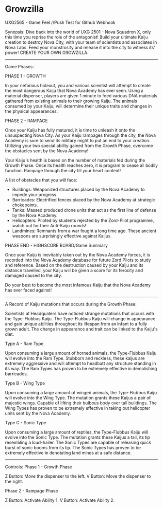 # Growzilla
UXG2565 - Game Feel
//Push Test for Github Webhook

Synopsis:
Dive back into the world of UXG 2501 - Nova Squadron X, only this time you reprise the role of the antagonist!
Build your ultimate Kaiju creation to destroy Nova City, with your team of scientists and associates in Nova Labs. Feed your monstrosity and release it into the city to witness its' power!
CREATE YOUR OWN GROWZILLA.

------------------------------------

Game Phases:

PHASE 1 - GROWTH

In your nefarious hideout, you and various scientist will attempt to create the most dangerous Kaiju that Nova Academy has ever seen.
Using a material dispenser, players are given 1 minute to feed various DNA materials gathered from existing animals to their growing Kaiju. The animals consumed by your Kaiju, will determine their unique traits and changes in the physical appearances.

PHASE 2 - RAMPAGE

Once your Kaiju has fully matured, it is time to unleash it onto the unsuspecting Nova City. As your Kaiju rampages through the city, the Nova Academy is sure to send its military might to put an end to your creation. Utilizing your two special ability gained from the Growth Phase, overcome the obstacles sent by the Nova Academy! 

Your Kaiju's health is based on the number of materials fed during the Growth Phase. Once its health reaches zero, it is program to cease all bodily function. Rampage through the city till your heart content!

A list of obstacles that you will face:
 - Buildings: Weaponized structures placed by the Nova Academy to impede your progress. 
 - Barricades: Electrified fences placed by the Nova Academy at strategic chokepoints.
 - Tanks: Massed produced drone units that act as the first line of defense by the Nova Academy.
 - Helicopters: Piloted by students rejected by the Zord-Pilot programme, watch out for their Anti-Kaiju rounds!
 - Landmines: Remnants from a war fought a long time ago. These ancient weapons are surprisingly effective against Kaijus.

PHASE END - HIGHSCORE BOARD/Game Summary

Once your Kaiju is inevitably taken out by the Nova Academy forces, it is recorded into the Nova Academy database for future Zord Pilots to study and reference. Based on the destruction caused by your Kaiju and its distance travelled, your Kaiju will be given a score for its ferocity and damaged caused to the city. 

Do your best to become the most infamous Kaiju that the Nova Academy has ever faced against!

------------------------------------

A Record of Kaiju mutations that occurs during the Growth Phase:

Scientists at Headquaters have noticed strange mutations that occurs with the Type-Flubbus Kaiju. The Type-Flubbus Kaiju will change in appearance and gain unique abilities throughout its lifespan from an infant to a fully grown adult. The change in appearance and trait can be linked to the Kaiju's diet.

Type A - Ram Type

Upon consuming a large amount of horned animals, the Type-Flubbus Kaiju will evolve into the Ram Type. Stubborn and reckless, these kaijus are extremely aggressive and will attempt to headbutt any structure standing in its way. The Ram Types has proven to be extremely effective in demolishing barricades.

Type B - Wing Type

Upon consuming a large amount of winged animals, the Type-Flubbus Kaiju will evolve into the Wing Type. The mutation grants these Kaijus a pair of majestic wings. Capable of lifting their bulbous body over tall buildings. The Wing Types has proven to be extremely effective in taking out helicopter units sent by the Nova Academy. 

Type C - Sonic Type

Upon consuming a large amount of reptiles, the Type-Flubbus Kaiju will evolve into the Sonic Type. The mutation grants these Kaijus a tail, its tip resembling a loud-hailer. The Sonic Types are capable of releasing quick burst of sonic booms from its tip. The Sonic Types has proven to be extremely effective in denotating land mines at a safe distance. 

------------------------------------

Controls:
Phase 1 - Growth Phase

Z Button: Move the dispenser to the left.
V Button: Move the dispenser to the right.

Phase 2 - Rampage Phase

Z Button: Activate Ability 1.
V Button: Activate Ability 2.
